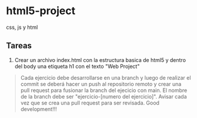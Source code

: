 # html5-project
css, js y html

## Tareas
1. Crear un archivo index.html con la estructura basica de html5 y dentro del body una etiqueta h1
con el texto "Web Project"

>Cada ejercicio debe desarrollarse en una branch y luego de realizar el commit se deberá hacer un push al repositorio remoto y crear una pull request para fusionar la branch del ejecicio con main. El nombre de la branch debe ser "ejercicio-[numero del ejercicio]". Avisar cada vez que se crea una pull request para ser revisada. Good development!!!
